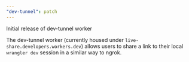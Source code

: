 ```yaml
---
"dev-tunnel": patch
---
```


Initial release of dev-tunnel worker

The dev-tunnel worker (currently housed under `live-share.developers.workers.dev`) allows users to share a link to their local `wrangler dev` session in a similar way to ngrok.
